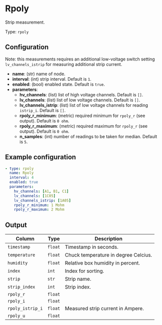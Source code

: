 # Rpoly

Strip measurement.

Type: `rpoly`

## Configuration

Note: this measurements requires an additional low-voltage switch setting
`lv_channels_istrip` for measuring additional strip current.

- **name**: (str) name of node.
- **interval**: (int) strip interval. Default is `1`.
- **enabled**: (bool) enabled state. Default is `true`.
- **parameters**:
    - **hv_channels**: (list) list of high voltage channels. Default is `[]`.
    - **lv_channels**: (list) list of low voltage channels. Default is `[]`.
    - **lv_channels_istrip**: (list) list of low voltage channels for reading `istrip_i`. Default is `[]`.
    - **rpoly_r_minimum**: (metric) required minimum for `rpoly_r` (see output). Default is `0 ohm`.
    - **rpoly_r_maximum**: (metric) required maximum for `rpoly_r` (see output). Default is `0 ohm`.
    - **n_samples**: (int) number of readings to be taken for median. Default is `5`.

## Example configuration

```yaml
- type: rpoly
  name: Rpoly
  interval: 4
  enabled: true
  parameters:
    hv_channels: [A1, B1, C1]
    lv_channels: [1C05]
    lv_channels_istrip: [1A05]
    rpoly_r_minimum: 1 Mohm
    rpoly_r_maximum: 2 Mohm
```

## Output

| Column                    | Type    | Description |
|---------------------------|---------|-------------|
|`timestamp`                |`float`  |Timestamp in seconds. |
|`temperature`              |`float`  |Chuck temperature in degree Celcius. |
|`humidity`                 |`float`  |Relative box humidity in percent. |
|`index`                    |`int`    |Index for sorting. |
|`strip`                    |`str`    |Strip name. |
|`strip_index`              |`int`    |Strip index. |
|`rpoly_r`                  |`float`  | |
|`rpoly_i`                  |`float`  | |
|`rpoly_istrip_i`           |`float`  |Measured strip current in Ampere. |
|`rpoly_u`                  |`float`  | |

